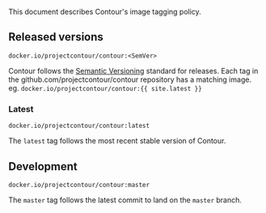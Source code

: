 This document describes Contour's image tagging policy.

## Released versions

`docker.io/projectcontour/contour:<SemVer>`

Contour follows the [Semantic Versioning][1] standard for releases.
Each tag in the github.com/projectcontour/contour repository has a matching image. eg. `docker.io/projectcontour/contour:{{ site.latest }}`

### Latest

`docker.io/projectcontour/contour:latest`

The `latest` tag follows the most recent stable version of Contour.

## Development

`docker.io/projectcontour/contour:master`

The `master` tag follows the latest commit to land on the `master` branch.

[1]: http://semver.org/
